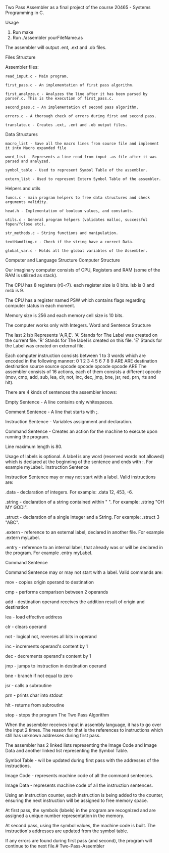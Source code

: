 Two Pass Assembler as a final project of the course 20465 - Systems Programming in C.

Usage

1. Run make
2. Run ./assembler yourFileName.as

The assembler will output .ent, .ext and .ob files.

Files Structure

Assembler files:

    read_input.c - Main program.

    first_pass.c - An implementation of first pass algorithm.

    first_analyze.c - Analyzes the line after it has been parsed by parser.c. This is the execution of first_pass.c.

    second_pass.c - An implementation of second pass algorithm.

    errors.c - A thorough check of errors during first and second pass.

    translate.c - Creates .ext, .ent and .ob output files.

Data Structures

    macro_list - Save all the macro lines from source file and implement it into Macro expanded file
    
    word_list - Represents a line read from input .as file after it was parsed and analyzed.

    symbol_table - Used to represent Symbol Table of the assembler.
    
    extern_list - Used to represent Extern Symbol Table of the assembler.


Helpers and utils

    funcs.c - main program helpers to free data structures and check arguments validity.

    head.h - Implementation of boolean values, and constants.

    utils.c - General program helpers (validates malloc, successful fopen/fclose etc).

    str_methods.c - String functions and manipulation.
    
    textHandling.c - Check if the string have a correct Data.
    
    global_var.c - Holds all the global variables of the Assembler.

Computer and Language Structure Computer Structure

Our imaginary computer consists of CPU, Registers and RAM (some of the RAM is utilized as stack).

The CPU has 8 registers (r0-r7). each register size is 0 bits. lsb is 0 and msb is 9.

The CPU has a register named PSW which contains flags regarding computer status in each moment.

Memory size is 256 and each memory cell size is 10 bits.

The computer works only with Integers. Word and Sentence Structure

The last 2 lsb Represents 'A,R,E'. 'A' Stands for The Label was created on the current file. 'R' Stands for The label is created on this file. 'E' Stands for the Label was created on external file.

Each computer instruction consists between 1 to 3 words which are encoded in the following manner:
  0        1            2                3                    4             5            6             7              8             9
 ARE  ARE   destination  destination     source    source    opcode   opcode   opcode   opcode
ARE
The assembler consists of 16 actions, each of them consists a different opcode (mov, cmp, add, sub, lea, clr, not, inc, dec, jmp, bne, jsr, red, prn, rts and hlt).

There are 4 kinds of sentences the assembler knows:

Empty Sentence - A line contains only whitespaces.

Comment Sentence - A line that starts with ;.

Instruction Sentence - Variables assignment and declaration.

Command Sentence - Creates an action for the machine to execute upon running the program.

Line maximum length is 80.

Usage of labels is optional. A label is any word (reserved words not allowed) which is declared at the beginning of the sentence and ends with :. For example myLabel:. Instruction Sentence

Instruction Sentence may or may not start with a label. Valid instructions are:

.data - declaration of integers. For example: .data 12, 453, -6.

.string - declaration of a string contained within " ". For example: .string "OH MY GOD!".

.struct - declaration of a single Integer and a String. For example: .struct 3 "ABC".

.extern - reference to an external label, declared in another file. For example .extern myLabel.

.entry - reference to an internal label, that already was or will be declared in the program. For example .entry myLabel.

Command Sentence

Command Sentence may or may not start with a label. Valid commands are:

mov - copies origin operand to destination

cmp - performs comparison between 2 operands

add - destination operand receives the addition result of origin and destination

lea - load effective address

clr - clears operand

not - logical not, reverses all bits in operand

inc - increments operand's content by 1

dec - decrements operand's content by 1

jmp - jumps to instruction in destination operand

bne - branch if not equal to zero

jsr - calls a subroutine

prn - prints char into stdout

hlt - returns from subroutine

stop - stops the program The Two Pass Algorithm

When the assembler receives input in assembly language, it has to go over the input 2 times. The reason for that is the references to instructions which still has unknown addresses during first pass.

The assembler has 2 linked lists representing the Image Code and Image Data and another linked list representing the Symbol Table.

Symbol Table - will be updated during first pass with the addresses of the instructions.

Image Code - represents machine code of all the command sentences.

Image Data - represents machine code of all the instruction sentences.

Using an instruction counter, each instruction is being added to the counter, ensuring the next instruction will be assigned to free memory space.

At first pass, the symbols (labels) in the program are recognized and are assigned a unique number representation in the memory.

At second pass, using the symbol values, the machine code is built. The instruction's addresses are updated from the symbol table.

If any errors are found during first pass (and second), the program will continue to the next file.# Two-Pass-Assembler
